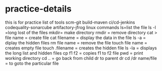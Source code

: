 # practice-details
this is for practice
list of tools
scm-git
build-maven
ci/cd-jenkins
codequality-sonarcube
artifactory-jfrog
linux commands
ls=list the file
ls -l =long lost of the files
mkdir= make directory
rmdir = remove directory
cat > file name = create file
cat filename = display the data in the file
ls -a = diplay the hidden files
rm file name = remove the file
touch file name = creates empty file
touch .filename = creates the hidden file
ls -la = displays the long list and hidden files 
cp f1 f2 = copies f1 to f2 file
pwd = print working directory
cd .. = go back from child dr to parent dr
cd /dr name/file = to goto the particular file
